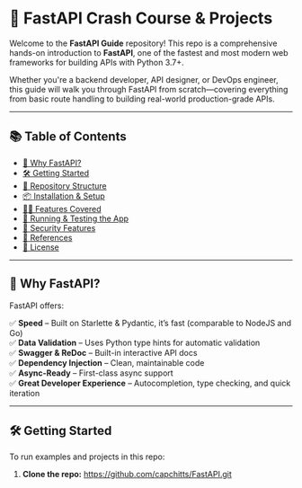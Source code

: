 # 🚀 FastAPI Crash Course & Projects

Welcome to the **FastAPI Guide** repository! This repo is a comprehensive hands-on introduction to **FastAPI**, one of the fastest and most modern web frameworks for building APIs with Python 3.7+.

Whether you're a backend developer, API designer, or DevOps engineer, this guide will walk you through FastAPI from scratch—covering everything from basic route handling to building real-world production-grade APIs.

---

## 📚 Table of Contents

- [🚀 Why FastAPI?](#-why-fastapi)
- [🛠️ Getting Started](#️-getting-started)
- [📁 Repository Structure](#-repository-structure)
- [📦 Installation & Setup](#-installation--setup)
- [👨‍💻 Features Covered](#-features-covered)
- [🧪 Running & Testing the App](#-running--testing-the-app)
- [🔐 Security Features](#-security-features)
- [📘 References](#-references)
- [📄 License](#-license)

---

## 🚀 Why FastAPI?

FastAPI offers:

✅ **Speed** – Built on Starlette & Pydantic, it’s fast (comparable to NodeJS and Go)\
✅ **Data Validation** – Uses Python type hints for automatic validation\
✅ **Swagger & ReDoc** – Built-in interactive API docs\
✅ **Dependency Injection** – Clean, maintainable code\
✅ **Async-Ready** – First-class async support\
✅ **Great Developer Experience** – Autocompletion, type checking, and quick iteration

---

## 🛠️ Getting Started

To run examples and projects in this repo:

1. **Clone the repo:**
https://github.com/capchitts/FastAPI.git
